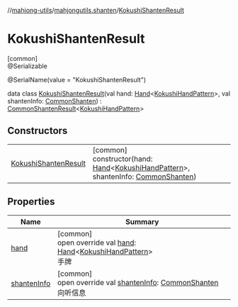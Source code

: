 //[mahjong-utils](../../../index.md)/[mahjongutils.shanten](../index.md)/[KokushiShantenResult](index.md)

# KokushiShantenResult

[common]\
@Serializable

@SerialName(value = &quot;KokushiShantenResult&quot;)

data class [KokushiShantenResult](index.md)(val hand: [Hand](../../mahjongutils.models.hand/-hand/index.md)&lt;[KokushiHandPattern](../../mahjongutils.models.hand/-kokushi-hand-pattern/index.md)&gt;, val shantenInfo: [CommonShanten](../-common-shanten/index.md)) : [CommonShantenResult](../-common-shanten-result/index.md)&lt;[KokushiHandPattern](../../mahjongutils.models.hand/-kokushi-hand-pattern/index.md)&gt;

## Constructors

| | |
|---|---|
| [KokushiShantenResult](-kokushi-shanten-result.md) | [common]<br>constructor(hand: [Hand](../../mahjongutils.models.hand/-hand/index.md)&lt;[KokushiHandPattern](../../mahjongutils.models.hand/-kokushi-hand-pattern/index.md)&gt;, shantenInfo: [CommonShanten](../-common-shanten/index.md)) |

## Properties

| Name | Summary |
|---|---|
| [hand](hand.md) | [common]<br>open override val [hand](hand.md): [Hand](../../mahjongutils.models.hand/-hand/index.md)&lt;[KokushiHandPattern](../../mahjongutils.models.hand/-kokushi-hand-pattern/index.md)&gt;<br>手牌 |
| [shantenInfo](shanten-info.md) | [common]<br>open override val [shantenInfo](shanten-info.md): [CommonShanten](../-common-shanten/index.md)<br>向听信息 |
